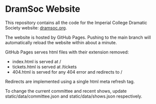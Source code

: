 # DramSoc Website

This repository contains all the code for the Imperial College Dramatic Society website: [dramsoc.org](dramsoc.org).

The website is hosted by GitHub Pages. Pushing to the main branch will automatically reload the website within about a minute.

GitHub Pages serves html files with their extension removed:

* index.html is served at /
* tickets.html is served at /tickets
* 404.html is served for any 404 error and redirects to /

Redirects are implemented using a single html meta refresh tag.

To change the current committee and recent shows, update static/data/committee.json and static/data/shows.json respectively.
